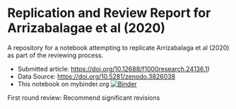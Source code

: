 # Replication and Review Report for Arrizabalagae et al (2020)

A repository for a notebook attempting to replicate Arrizabalaga et al (2020) as part of the reviewing process.

* Submitted article: https://doi.org/10.12688/f1000research.24136.1)
* Data Source: https://doi.org/10.5281/zenodo.3826038
* This notebook on mybinder.org [![Binder](https://mybinder.org/badge_logo.svg)](https://mybinder.org/v2/gh/cameronneylon/replication_report_Arrizabalaga_2020/master)

First round review: Recommend significant revisions
